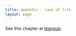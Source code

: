 ```yaml
---
title: appendix - laws of life
layout: page
---
```


See this chapter at [leanpub](https://leanpub.com/darkroomretreat/read#appendix-laws-of-life).
